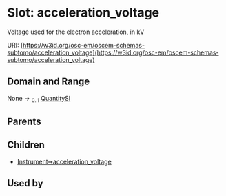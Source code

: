 
# Slot: acceleration_voltage

Voltage used for the electron acceleration, in kV

URI: [https://w3id.org/osc-em/oscem-schemas-subtomo/acceleration_voltage](https://w3id.org/osc-em/oscem-schemas-subtomo/acceleration_voltage)


## Domain and Range

None &#8594;  <sub>0..1</sub> [QuantitySI](QuantitySI.md)

## Parents


## Children

 *  [Instrument➞acceleration_voltage](Instrument_acceleration_voltage.md)

## Used by

